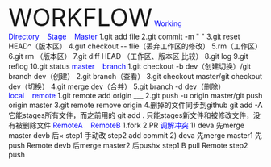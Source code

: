 <font size="36pt">WORKFLOW</font>
<font size=“22pt” color="blue">Working Directory&nbsp;&nbsp;&nbsp;&nbsp;Stage&nbsp;&nbsp;&nbsp;&nbsp;Master</font>
<font size=“14pt”>1.git add file
2.git commit -m "    "
3.git reset HEAD^（版本区）
4.gut checkout -- flie（丢弃工作区的修改）
5.rm（工作区）
6.git rm （版本区）
7.git diff HEAD （工作区、版本区 比较）
8.git log
9.git reflog
10.git status</font>
<font size=“22pt” color="blue">master&nbsp;&nbsp;&nbsp;&nbsp;branch</font>
<font size=“14pt”>1.git checkout -b dev（创建切换）/git branch dev（创建）
2.git branch（查看）
3.git checkout master/git checkout dev（切换）
4.git merge dev（合并）
5.git branch -d dev（删除）</font>
<font size=“22pt” color="blue">local&nbsp;&nbsp;&nbsp;&nbsp;remote</font>
<font size=“14pt”>1.git remote add origin ___
2.git push -u origin master/git push origin master
3.git remote remove origin
4.删掉的文件同步到github
git add -A
它能stages所有文件，而之前用的
git add .
只能stages新文件和被修改文件，没有被删除文件</font>
<font size=“22pt” color="blue">RemoteA&nbsp;&nbsp;&nbsp;&nbsp;RemoteB</font>
<font size=“14pt”>1.fork
2.PR</font>
<font size=“22pt” color="blue">调解冲突</font>
<font size=“14pt”>1)
deva 先merge master
devb 后×
step1 手动改 step2 add commit
2)
deva 先merge master1 先push Remote
devb 后merge master2 后push×
step1 B pull Remote step2 push</font>

